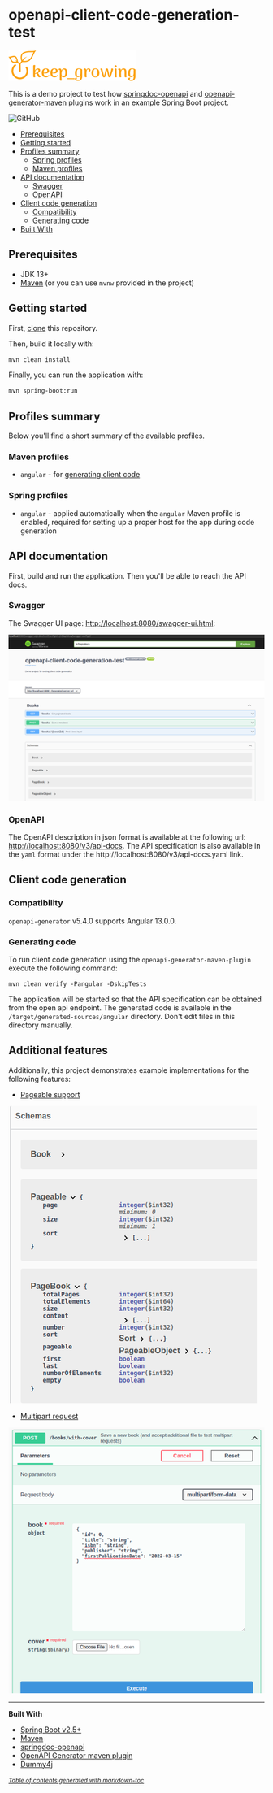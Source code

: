 # openapi-client-code-generation-test

[![keep_growing logo](readme-images/logo_250x60.png)](https://keepgrowing.in/)

This is a demo project to test how [springdoc-openapi](https://github.com/springdoc/springdoc-openapi) and 
[openapi-generator-maven](https://openapi-generator.tech/docs/plugins#maven) plugins work in an example Spring Boot project.

![GitHub](https://img.shields.io/github/license/little-pinecone/openapi-client-code-generation-test)

- [Prerequisites](#prerequisites)
- [Getting started](#getting-started)
- [Profiles summary](#profiles-summary)
    * [Spring profiles](#spring-profiles)
    * [Maven profiles](#maven-profiles)
- [API documentation](#api-documentation)
    * [Swagger](#swagger)
    * [OpenAPI](#openapi)
- [Client code generation](#client-code-generation)
    * [Compatibility](#compatibility)
    * [Generating code](#generating-code)
- [Built With](#built-with)

## Prerequisites

* JDK 13+
* [Maven](https://maven.apache.org/) (or you can use `mvnw` provided in the project)

## Getting started

First, [clone](https://docs.github.com/en/github/creating-cloning-and-archiving-repositories/cloning-a-repository-from-github/cloning-a-repository) this repository.

Then, build it locally with:
```bash
mvn clean install
```

Finally, you can run the application with:

```bash
mvn spring-boot:run
```

## Profiles summary

Below you'll find a short summary of the available profiles.

### Maven profiles

* `angular` - for [generating client code](https://codesoapbox.dev/generate-client-code-from-spring-boot-using-maven/)

### Spring profiles

* `angular` - applied automatically when the `angular` Maven profile is enabled, required for setting up a proper host for the app during code generation

## API documentation

First, build and run the application. Then you'll be able to reach the API docs.

### Swagger

The Swagger UI page: [http://localhost:8080/swagger-ui.html](http://localhost:8080/swagger-ui.html):

![swagger screenshot](readme-images/swagger-ui-screenshot.png)

### OpenAPI

The OpenAPI description in json format is available at the following url: [http://localhost:8080/v3/api-docs](http://localhost:8080/v3/api-docs). 
The API specification is also available in the `yaml` format under the http://localhost:8080/v3/api-docs.yaml link.

## Client code generation

### Compatibility

`openapi-generator` v5.4.0 supports Angular 13.0.0.

### Generating code

To run client code generation using the `openapi-generator-maven-plugin` execute the following command:

```shell
mvn clean verify -Pangular -DskipTests
```

The application will be started so that the API specification can be obtained from the open api endpoint.
The generated code is available in the `/target/generated-sources/angular` directory.
Don't edit files in this directory manually.

## Additional features

Additionally, this project demonstrates example implementations for the following features:

* [Pageable support](https://keepgrowing.in/java/springboot/add-pagination-to-a-spring-boot-app/)

![pageable support](readme-images/pageable-support.png)

* [Multipart request](https://github.com/swagger-api/swagger-ui/issues/6462#issuecomment-929189296)
  
![multipart request support](readme-images/multipart-support.png)

---

**Built With**

* [Spring Boot v2.5+](https://spring.io/projects/spring-boot)
* [Maven](https://maven.apache.org/)
* [springdoc-openapi](https://springdoc.org/)
* [OpenAPI Generator maven plugin](https://mvnrepository.com/artifact/org.openapitools/openapi-generator-maven-plugin)
* [Dummy4j](https://daniel-frak.github.io/dummy4j/)

<small><i><a href='http://ecotrust-canada.github.io/markdown-toc/'>Table of contents generated with markdown-toc</a></i></small>
